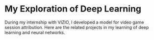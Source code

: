 # My Exploration of Deep Learning 
During my internship with VIZIO, I developed a model for video game session attribution. Here are the related projects in my learning of deep learning and neural networks.
